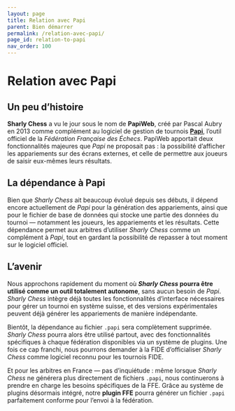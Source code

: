 ```yaml
---
layout: page
title: Relation avec Papi
parent: Bien démarrer
permalink: /relation-avec-papi/
page_id: relation-to-papi
nav_order: 100
---
```


# Relation avec Papi

## Un peu d’histoire

**Sharly Chess** a vu le jour sous le nom de **PapiWeb**, créé par Pascal Aubry en 2013 comme complément au logiciel de gestion de tournois **[Papi](https://www.echecs.asso.fr/Actu.aspx?Ref=142877)**, l’outil officiel de la _Fédération Française des Échecs_.
PapiWeb apportait deux fonctionnalités majeures que _Papi_ ne proposait pas : la possibilité d’afficher les appariements sur des écrans externes, et celle de permettre aux joueurs de saisir eux-mêmes leurs résultats.

## La dépendance à Papi

Bien que _Sharly Chess_ ait beaucoup évolué depuis ses débuts, il dépend encore actuellement de _Papi_ pour la génération des appariements, ainsi que pour le fichier de base de données qui stocke une partie des données du tournoi — notamment les joueurs, les appariements et les résultats.
Cette dépendance permet aux arbitres d’utiliser _Sharly Chess_ comme un complément à _Papi_, tout en gardant la possibilité de repasser à tout moment sur le logiciel officiel.

## L’avenir

Nous approchons rapidement du moment où **_Sharly Chess_ pourra être utilisé comme un outil totalement autonome**, sans aucun besoin de _Papi_.
_Sharly Chess_ intègre déjà toutes les fonctionnalités d’interface nécessaires pour gérer un tournoi en système suisse, et des versions expérimentales peuvent déjà générer les appariements de manière indépendante.

Bientôt, la dépendance au fichier `.papi` sera complètement supprimée. _Sharly Chess_ pourra alors être utilisé partout, avec des fonctionnalités spécifiques à chaque fédération disponibles via un système de plugins.
Une fois ce cap franchi, nous pourrons demander à la FIDE d’officialiser _Sharly Chess_ comme logiciel reconnu pour les tournois FIDE.

Et pour les arbitres en France — pas d’inquiétude : même lorsque _Sharly Chess_ ne générera plus directement de fichiers `.papi`, nous continuerons à prendre en charge les besoins spécifiques de la FFE. Grâce au système de plugins désormais intégré, notre **plugin FFE** pourra générer un fichier `.papi` parfaitement conforme pour l’envoi à la fédération.
